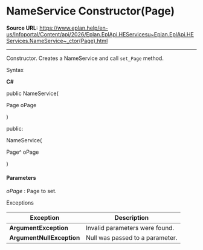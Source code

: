 # NameService Constructor(Page)

**Source URL:** https://www.eplan.help/en-us/Infoportal/Content/api/2026/Eplan.EplApi.HEServicesu~Eplan.EplApi.HEServices.NameService~_ctor(Page).html

---

Constructor. Creates a NameService and call `set_Page` method.

Syntax

**C#**



public NameService( 

   Page oPage

)

public:

NameService( 

   Page^ oPage

)


#### Parameters

*oPage*
:   Page to set.

Exceptions

| Exception | Description |
| --- | --- |
| **ArgumentException** | Invalid parameters were found. |
| **ArgumentNullException** | Null was passed to a parameter. |

